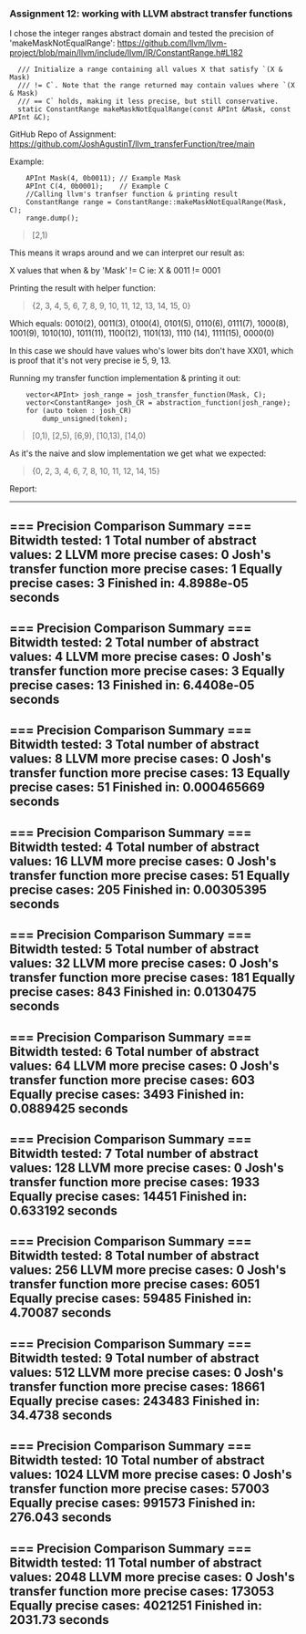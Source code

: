 ### Assignment 12: working with LLVM abstract transfer functions 
I chose the integer ranges abstract domain and tested the precision of 'makeMaskNotEqualRange':
https://github.com/llvm/llvm-project/blob/main/llvm/include/llvm/IR/ConstantRange.h#L182
```
  /// Initialize a range containing all values X that satisfy `(X & Mask)
  /// != C`. Note that the range returned may contain values where `(X & Mask)
  /// == C` holds, making it less precise, but still conservative.
  static ConstantRange makeMaskNotEqualRange(const APInt &Mask, const APInt &C);
```
GitHub Repo of Assignment:
https://github.com/JoshAgustinT/llvm_transferFunction/tree/main

Example:

```
    APInt Mask(4, 0b0011); // Example Mask 
    APInt C(4, 0b0001);    // Example C 
    //Calling llvm's tranfser function & printing result
    ConstantRange range = ConstantRange::makeMaskNotEqualRange(Mask, C);
    range.dump();
```
> [2,1)

This means it wraps around and we can interpret our result as:

X values that when & by 'Mask' != C
ie:
X & 0011 != 0001

Printing the result with helper function: 
> {2, 3, 4, 5, 6, 7, 8, 9, 10, 11, 12, 13, 14, 15, 0}

Which equals:
0010(2), 0011(3), 0100(4), 0101(5), 0110(6), 0111(7),
1000(8), 1001(9), 1010(10), 1011(11), 1100(12), 1101(13),
1110 (14), 1111(15), 0000(0)

In this case we should have values who's lower bits  don't have XX01,
which is proof that it's not very precise ie 5, 9, 13.
    
    
Running my transfer function implementation & printing it out:
```
    vector<APInt> josh_range = josh_transfer_function(Mask, C);
    vector<ConstantRange> josh_CR = abstraction_function(josh_range);
    for (auto token : josh_CR)
        dump_unsigned(token);
```
> [0,1), [2,5), [6,9), [10,13), [14,0)

As it's the naive and slow implementation we get what we expected:
> {0, 2, 3, 4, 6, 7, 8, 10, 11, 12, 14, 15}


Report:

-------------------------------------
=== Precision Comparison Summary ===
Bitwidth tested: 1
Total number of abstract values: 2
LLVM more precise cases: 0
Josh's transfer function more precise cases: 1
Equally precise cases: 3
Finished in: 4.8988e-05 seconds
-------------------------------------
=== Precision Comparison Summary ===
Bitwidth tested: 2
Total number of abstract values: 4
LLVM more precise cases: 0
Josh's transfer function more precise cases: 3
Equally precise cases: 13
Finished in: 6.4408e-05 seconds
-------------------------------------
=== Precision Comparison Summary ===
Bitwidth tested: 3
Total number of abstract values: 8
LLVM more precise cases: 0
Josh's transfer function more precise cases: 13
Equally precise cases: 51
Finished in: 0.000465669 seconds
-------------------------------------
=== Precision Comparison Summary ===
Bitwidth tested: 4
Total number of abstract values: 16
LLVM more precise cases: 0
Josh's transfer function more precise cases: 51
Equally precise cases: 205
Finished in: 0.00305395 seconds
-------------------------------------
=== Precision Comparison Summary ===
Bitwidth tested: 5
Total number of abstract values: 32
LLVM more precise cases: 0
Josh's transfer function more precise cases: 181
Equally precise cases: 843
Finished in: 0.0130475 seconds
-------------------------------------
=== Precision Comparison Summary ===
Bitwidth tested: 6
Total number of abstract values: 64
LLVM more precise cases: 0
Josh's transfer function more precise cases: 603
Equally precise cases: 3493
Finished in: 0.0889425 seconds
-------------------------------------
=== Precision Comparison Summary ===
Bitwidth tested: 7
Total number of abstract values: 128
LLVM more precise cases: 0
Josh's transfer function more precise cases: 1933
Equally precise cases: 14451
Finished in: 0.633192 seconds
-------------------------------------
=== Precision Comparison Summary ===
Bitwidth tested: 8
Total number of abstract values: 256
LLVM more precise cases: 0
Josh's transfer function more precise cases: 6051
Equally precise cases: 59485
Finished in: 4.70087 seconds
-------------------------------------
=== Precision Comparison Summary ===
Bitwidth tested: 9
Total number of abstract values: 512
LLVM more precise cases: 0
Josh's transfer function more precise cases: 18661
Equally precise cases: 243483
Finished in: 34.4738 seconds
-------------------------------------
=== Precision Comparison Summary ===
Bitwidth tested: 10
Total number of abstract values: 1024
LLVM more precise cases: 0
Josh's transfer function more precise cases: 57003
Equally precise cases: 991573
Finished in: 276.043 seconds
-------------------------------------
=== Precision Comparison Summary ===
Bitwidth tested: 11
Total number of abstract values: 2048
LLVM more precise cases: 0
Josh's transfer function more precise cases: 173053
Equally precise cases: 4021251
Finished in: 2031.73 seconds
-------------------------------------
